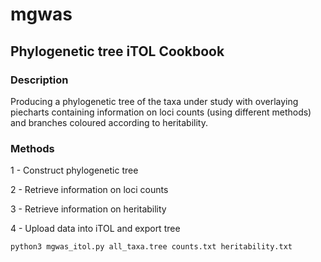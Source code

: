 # mgwas

## Phylogenetic tree iTOL Cookbook
### Description
Producing a phylogenetic tree of the taxa under study with overlaying piecharts containing information on loci counts (using different methods) and branches coloured according to heritability.

### Methods

1 - Construct phylogenetic tree

2 - Retrieve information on loci counts

3 - Retrieve information on heritability

4 - Upload data into iTOL and export tree

```
python3 mgwas_itol.py all_taxa.tree counts.txt heritability.txt
```
